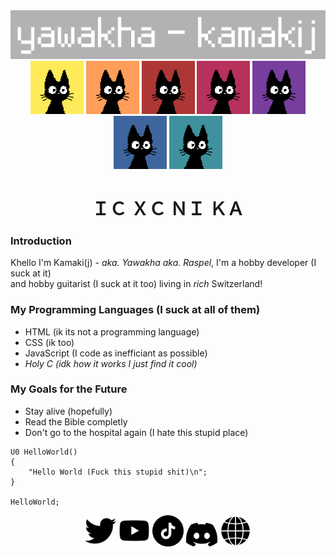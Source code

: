 <div align="center">
  <img src="./logo.png" width="600px"></img>
</div>

<div align="center">
  <img src="./pixl/0 gelb pxl.png" width="85px"></img>
  <img src="./pixl/1 orange pxl.png" width="85px"></img>
  <img src="./pixl/2 rot pxl.png" width="85px"></img>
  <img src="./pixl/3 magenta pxl.png" width="85px"></img>
  <img src="./pixl/4 violett pixl.png" width="85px"></img>
  <img src="./pixl/5 blau pxl.png" width="85px"></img>
  <img src="./pixl/6 grün pxl.png" width="85px"></img>
</div>

<h1 align="center">ＩＣ ＸＣ ＮＩ ＫＡ</h1>

### **Introduction**
Khello I'm Kamaki(j) - *aka. Yawakha aka. Raspel*, I'm a hobby developer (I suck at it)<br>
and hobby guitarist (I suck at it too) living in *rich* Switzerland!

### **My Programming Languages (I suck at all of them)**
- HTML (ik its not a programming language)
- CSS (ik too)
- JavaScript (I code as inefficiant as possible)
- *Holy C (idk how it works I just find it cool)*

### **My Goals for the Future**
- Stay alive (hopefully)
- Read the Bible completly
- Don't go to the hospital again (I hate this stupid place)

```hc
U0 HelloWorld()
{
    "Hello World (Fuck this stupid shit)\n";
}

HelloWorld;
```

<div align="center">
  <a href="https://x.com/@kamaki_iv"><img src="./twitter-schwarze-form.png" width="50px"></img></a>
  <a href="https://www.youtube.com/@kamaki.mp3"><img src="./youtube.png" width="50px"></img></a>
  <a href="https://www.tiktok.com/@kaamakij"><img src="./tick-tack.png" width="50px"></img></a>
  <a href="https://discord.gg/TcUzNahtTp"><img src="./discord.png" width="50px"></img></a>
  <a href="http://kamaki.netlify.app/"><img src="./browser.png" width="50px"></img></a>
</div>
